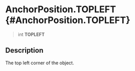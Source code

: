 AnchorPosition.TOPLEFT {#AnchorPosition.TOPLEFT}
======================

> int **TOPLEFT**

Description
-----------

The top left corner of the object.

